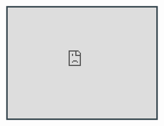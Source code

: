 <div style="display: flex; justify-content: center;">
    <iframe 
    width="400" 
    height="300" 
    src="https://www.youtube.com/embed/41dve_9EfyI?rel=0&modestbranding=1&autohide=1&mute=1&showinfo=0&controls=0&autoplay=1" 
    title="White House Cam"
    frameborder="0"
    style="border: solid 4px #37474F"
    allow="accelerometer; autoplay; clipboard-write; encrypted-media; gyroscope; picture-in-picture; web-share" 
    referrerpolicy="strict-origin-when-cross-origin" 
    allowfullscreen
    ></iframe>
</div>
